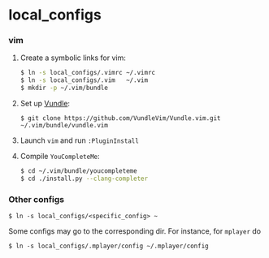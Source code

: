 # local\_configs

### vim

1. Create a symbolic links for vim:

    ```bash
    $ ln -s local_configs/.vimrc ~/.vimrc
    $ ln -s local_configs/.vim   ~/.vim
    $ mkdir -p ~/.vim/bundle
    ```

2. Set up [Vundle](https://github.com/VundleVim/Vundle.vim):

    `$ git clone https://github.com/VundleVim/Vundle.vim.git ~/.vim/bundle/vundle.vim`

3. Launch `vim` and run `:PluginInstall`

4. Compile `YouCompleteMe`:

    ```bash
    $ cd ~/.vim/bundle/youcompleteme
    $ cd ./install.py --clang-completer
    ```

### Other configs

    $ ln -s local_configs/<specific_config> ~

Some configs may go to the corresponding dir. For instance, for `mplayer` do

    $ ln -s local_configs/.mplayer/config ~/.mplayer/config
